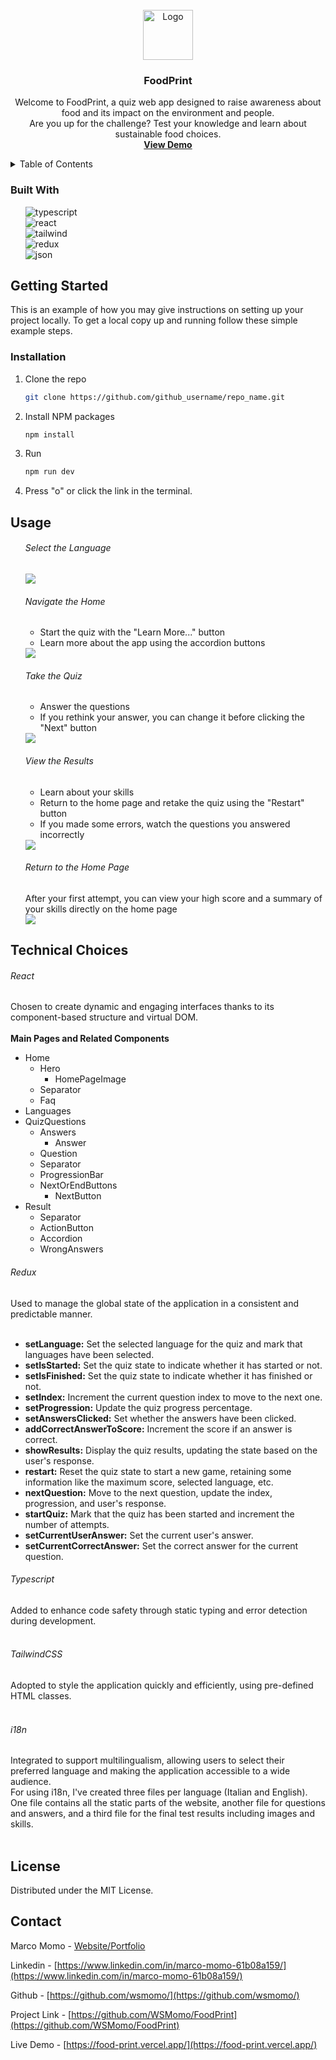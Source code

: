 <br />
<div align="center">
    <img src="/public/foodprint.ico" alt="Logo" width="80" height="80">

<h3 align="center">FoodPrint</h3>

  <p align="center">
    Welcome to FoodPrint, a quiz web app designed to raise awareness about food and its impact on the environment and people.
    <br />
    Are you up for the challenge? Test your knowledge and learn about sustainable food choices.
    <br />
    <a href="https://food-print.vercel.app/"><strong>View Demo</strong></a>
    <br />
  </p>
</div>
<!-- TABLE OF CONTENTS -->
<details>
  <summary>Table of Contents</summary>
  <ol>
    <li><a href="#built-with">Built With</a></li>
    <li><a href="#getting-started">Getting Started</a></li>
    <li><a href="#installation">Installation</a></li>
    <li><a href="#usage">Usage</a></li>
    <li><a href="#technical-choices">Technical Choices</a></li>
    <li><a href="#license">License</a></li>
    <li><a href="#contact">Contact</a></li>
  </ol>
</details>

### Built With

<ul style="list-style-type: none;">
<li>
<img src="https://img.shields.io/badge/TypeScript-007ACC?style=for-the-badge&logo=typescript&logoColor=white" alt="typescript">
</li>
<li>
 <img src="https://img.shields.io/badge/React-20232A?style=for-the-badge&logo=react&logoColor=61DAFB" alt="react"> 
</li>
<li>
<img src="https://img.shields.io/badge/Tailwind_CSS-38B2AC?style=for-the-badge&logo=tailwind-css&logoColor=white" alt="tailwind">
</li>
<img src="https://img.shields.io/badge/Redux-593D88?style=for-the-badge&logo=redux&logoColor=white" alt="redux">
</li>
<li>
<img src="https://img.shields.io/badge/json-5E5C5C?style=for-the-badge&logo=json&logoColor=white" alt="json">
</li>
</ul>

## Getting Started

This is an example of how you may give instructions on setting up your project locally.
To get a local copy up and running follow these simple example steps.

### Installation

1. Clone the repo
   ```sh
   git clone https://github.com/github_username/repo_name.git
   ```
2. Install NPM packages
   ```sh
   npm install
   ```
3. Run
   ```js
   npm run dev
   ```
4. Press "o" or click the link in the terminal.

## Usage

<ul style="list-style-type: none;">
    <li>
      <h6>Select the Language</h6>
      <img src="/public/img/readme/languages.png">
    </li>
    <li>
      <h6>Navigate the Home</h6>
      <ul>
        <li>Start the quiz with the "Learn More..." button</li>
        <li>Learn more about the app using the accordion buttons</li>
      </ul>
      <img src="/public/img/readme/home.png">
    </li>
    <li>
      <h6>Take the Quiz</h6>
      <ul>
        <li>Answer the questions</li>
        <li>If you rethink your answer, you can change it before clicking the "Next" button</li>
      </ul>
      <img src="/public/img/readme/quiz.png">
    </li>
    <li>
      <h6>View the Results</h6>
      <ul>
        <li>Learn about your skills</li>
        <li>Return to the home page and retake the quiz using the "Restart" button</li>
        <li>If you made some errors, watch the questions you answered incorrectly</li>
      </ul>
      <img src="/public/img/readme/result.png">
    </li>
    <li>
      <h6>Return to the Home Page</h6>
      <div>After your first attempt, you can view your high score and a summary of your skills directly on the home page
      </div>
      <img src="/public/img/readme/skillsHome.png">
    </li>
  </ul>

## Technical Choices

  <div>
    <h6>React</h6>
    <div>Chosen to create dynamic and engaging interfaces thanks to its component-based structure and virtual DOM.</div>
    <br>
    <div><strong>Main Pages and Related Components</strong></div>
    <ul>
      <li>
        <div>Home</div>
        <ul>
          <li>
            <div>Hero</div>
            <ul>
              <li>HomePageImage</li>
            </ul>
          </li>
          <li>Separator</li>
          <li>Faq</li>
        </ul>
      </li>
      <li>Languages</li>
      <li>
        <div>QuizQuestions</div>
        <ul>
          <li>
            <div>Answers</div>
            <ul>
              <li>Answer</li>
            </ul>
          </li>
          <li>Question</li>
          <li>Separator</li>
          <li>ProgressionBar</li>
          <li>
            <div>NextOrEndButtons</div>
            <ul>
              <li>NextButton</li>
            </ul>
          </li>
        </ul>
      </li>
      <li>
        <div>Result</div>
        <ul>
          <li>Separator</li>
          <li>ActionButton</li>
          <li>Accordion</li>
          <li>WrongAnswers</li>
        </ul>
      </li>
    </ul>
  </div>

  <h6>Redux</h6>
    <div>Used to manage the global state of the application in a consistent and predictable manner.</div>
    <br>
  <ul>
    <li><b>setLanguage:</b> Set the selected language for the quiz and mark that languages have been selected.</li>
    <li><b>setIsStarted:</b> Set the quiz state to indicate whether it has started or not.</li>
    <li><b>setIsFinished:</b> Set the quiz state to indicate whether it has finished or not.</li>
    <li><b>setIndex:</b> Increment the current question index to move to the next one.</li>
    <li><b>setProgression:</b> Update the quiz progress percentage.</li>
    <li><b>setAnswersClicked:</b> Set whether the answers have been clicked.</li>
    <li><b>addCorrectAnswerToScore:</b> Increment the score if an answer is correct.</li>
    <li><b>showResults:</b> Display the quiz results, updating the state based on the user's response.</li>
    <li><b>restart:</b> Reset the quiz state to start a new game, retaining some information like the maximum score,
      selected language, etc.</li>
    <li><b>nextQuestion:</b> Move to the next question, update the index, progression, and user's response.</li>
    <li><b>startQuiz:</b> Mark that the quiz has been started and increment the number of attempts.</li>
    <li><b>setCurrentUserAnswer:</b> Set the current user's answer.</li>
    <li><b>setCurrentCorrectAnswer:</b> Set the correct answer for the current question.</li>
  </ul>

  <h6>Typescript</h6>
    <div>Added to enhance code safety through static typing and error detection during development.</div>
    <br>
  <h6>TailwindCSS</h6>
    <div>Adopted to style the application quickly and efficiently, using pre-defined HTML classes.</div>
    <br>
  <h6>i18n</h6>
    <div>Integrated to support multilingualism, allowing users to select their preferred language and making the application accessible to a wide audience.</div>
    <div>For using i18n, I've created three files per language (Italian and English).
  <br>
  One file contains all the static parts of the website, another file for questions and answers, and a third file for the final test results including images and skills.</div>
<br>

## License

Distributed under the MIT License.

<!-- CONTACT -->

## Contact

Marco Momo - [Website/Portfolio](https://wsmomo.github.io/Portfolio-Marco-Momo/)

Linkedin - [https://www.linkedin.com/in/marco-momo-61b08a159/](https://www.linkedin.com/in/marco-momo-61b08a159/)

Github - [https://github.com/wsmomo/](https://github.com/wsmomo/)

Project Link - [https://github.com/WSMomo/FoodPrint](https://github.com/WSMomo/FoodPrint)

Live Demo - [https://food-print.vercel.app/](https://food-print.vercel.app/)
